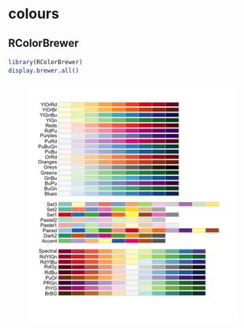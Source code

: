 # colours

## RColorBrewer

```r
library(RColorBrewer)
display.brewer.all()
```

<figure><img src="../.gitbook/assets/image.png" alt="" width="563"><figcaption></figcaption></figure>
